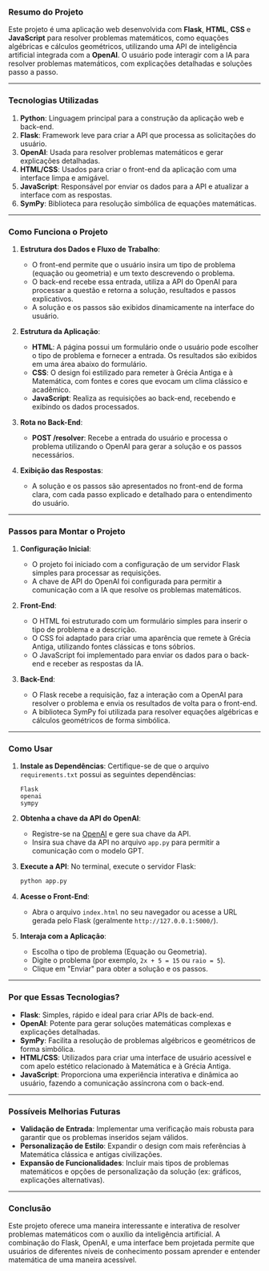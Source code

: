 ### **Resumo do Projeto**

Este projeto é uma aplicação web desenvolvida com **Flask**, **HTML**, **CSS** e **JavaScript** para resolver problemas matemáticos, como equações algébricas e cálculos geométricos, utilizando uma API de inteligência artificial integrada com a **OpenAI**. O usuário pode interagir com a IA para resolver problemas matemáticos, com explicações detalhadas e soluções passo a passo.

---

### **Tecnologias Utilizadas**
1. **Python**: Linguagem principal para a construção da aplicação web e back-end.
2. **Flask**: Framework leve para criar a API que processa as solicitações do usuário.
3. **OpenAI**: Usada para resolver problemas matemáticos e gerar explicações detalhadas.
4. **HTML/CSS**: Usados para criar o front-end da aplicação com uma interface limpa e amigável.
5. **JavaScript**: Responsável por enviar os dados para a API e atualizar a interface com as respostas.
6. **SymPy**: Biblioteca para resolução simbólica de equações matemáticas.

---

### **Como Funciona o Projeto**
1. **Estrutura dos Dados e Fluxo de Trabalho**:
   - O front-end permite que o usuário insira um tipo de problema (equação ou geometria) e um texto descrevendo o problema.
   - O back-end recebe essa entrada, utiliza a API do OpenAI para processar a questão e retorna a solução, resultados e passos explicativos.
   - A solução e os passos são exibidos dinamicamente na interface do usuário.

2. **Estrutura da Aplicação**:
   - **HTML**: A página possui um formulário onde o usuário pode escolher o tipo de problema e fornecer a entrada. Os resultados são exibidos em uma área abaixo do formulário.
   - **CSS**: O design foi estilizado para remeter à Grécia Antiga e à Matemática, com fontes e cores que evocam um clima clássico e acadêmico.
   - **JavaScript**: Realiza as requisições ao back-end, recebendo e exibindo os dados processados.

3. **Rota no Back-End**:
   - **POST /resolver**: Recebe a entrada do usuário e processa o problema utilizando o OpenAI para gerar a solução e os passos necessários.
   
4. **Exibição das Respostas**:
   - A solução e os passos são apresentados no front-end de forma clara, com cada passo explicado e detalhado para o entendimento do usuário.

---

### **Passos para Montar o Projeto**
1. **Configuração Inicial**:
   - O projeto foi iniciado com a configuração de um servidor Flask simples para processar as requisições.
   - A chave de API do OpenAI foi configurada para permitir a comunicação com a IA que resolve os problemas matemáticos.

2. **Front-End**:
   - O HTML foi estruturado com um formulário simples para inserir o tipo de problema e a descrição.
   - O CSS foi adaptado para criar uma aparência que remete à Grécia Antiga, utilizando fontes clássicas e tons sóbrios.
   - O JavaScript foi implementado para enviar os dados para o back-end e receber as respostas da IA.

3. **Back-End**:
   - O Flask recebe a requisição, faz a interação com a OpenAI para resolver o problema e envia os resultados de volta para o front-end.
   - A biblioteca SymPy foi utilizada para resolver equações algébricas e cálculos geométricos de forma simbólica.

---

### **Como Usar**
1. **Instale as Dependências**:
   Certifique-se de que o arquivo `requirements.txt` possui as seguintes dependências:
   ```
   Flask
   openai
   sympy
   ```

2. **Obtenha a chave da API do OpenAI**:
   - Registre-se na [OpenAI](https://platform.openai.com/signup) e gere sua chave da API.
   - Insira sua chave da API no arquivo `app.py` para permitir a comunicação com o modelo GPT.

3. **Execute a API**:
   No terminal, execute o servidor Flask:
   ```bash
   python app.py
   ```

4. **Acesse o Front-End**:
   - Abra o arquivo `index.html` no seu navegador ou acesse a URL gerada pelo Flask (geralmente `http://127.0.0.1:5000/`).

5. **Interaja com a Aplicação**:
   - Escolha o tipo de problema (Equação ou Geometria).
   - Digite o problema (por exemplo, `2x + 5 = 15` ou `raio = 5`).
   - Clique em "Enviar" para obter a solução e os passos.

---

### **Por que Essas Tecnologias?**
- **Flask**: Simples, rápido e ideal para criar APIs de back-end.
- **OpenAI**: Potente para gerar soluções matemáticas complexas e explicações detalhadas.
- **SymPy**: Facilita a resolução de problemas algébricos e geométricos de forma simbólica.
- **HTML/CSS**: Utilizados para criar uma interface de usuário acessível e com apelo estético relacionado à Matemática e à Grécia Antiga.
- **JavaScript**: Proporciona uma experiência interativa e dinâmica ao usuário, fazendo a comunicação assíncrona com o back-end.

---

### **Possíveis Melhorias Futuras**
- **Validação de Entrada**: Implementar uma verificação mais robusta para garantir que os problemas inseridos sejam válidos.
- **Personalização de Estilo**: Expandir o design com mais referências à Matemática clássica e antigas civilizações.
- **Expansão de Funcionalidades**: Incluir mais tipos de problemas matemáticos e opções de personalização da solução (ex: gráficos, explicações alternativas).

---

### **Conclusão**
Este projeto oferece uma maneira interessante e interativa de resolver problemas matemáticos com o auxílio da inteligência artificial. A combinação do Flask, OpenAI, e uma interface bem projetada permite que usuários de diferentes níveis de conhecimento possam aprender e entender matemática de uma maneira acessível.
